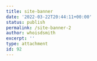```yaml
---
title: site-banner
date: '2022-03-22T20:44:11+00:00'
status: publish
permalink: /site-banner-2
author: whoisdsmith
excerpt: ''
type: attachment
id: 92
---
```

<!DOCTYPE html PUBLIC "-//W3C//DTD HTML 4.0 Transitional//EN" "http://www.w3.org/TR/REC-html40/loose.dtd">
<?xml encoding="UTF-8">
